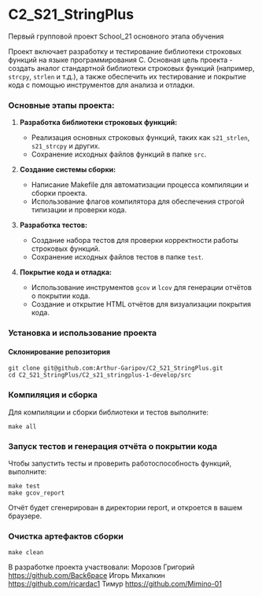 # C2_S21_StringPlus
Первый групповой проект School_21 основного этапа обучения

Проект включает разработку и тестирование библиотеки строковых функций на языке программирования C. Основная цель проекта - создать аналог стандартной библиотеки строковых функций (например, `strcpy`, `strlen` и т.д.), а также обеспечить их тестирование и покрытие кода с помощью инструментов для анализа и отладки.

### Основные этапы проекта:

1. **Разработка библиотеки строковых функций:**
   - Реализация основных строковых функций, таких как `s21_strlen`, `s21_strcpy` и других.
   - Сохранение исходных файлов функций в папке `src`.

2. **Создание системы сборки:**
   - Написание Makefile для автоматизации процесса компиляции и сборки проекта.
   - Использование флагов компилятора для обеспечения строгой типизации и проверки кода.

3. **Разработка тестов:**
   - Создание набора тестов для проверки корректности работы строковых функций.
   - Сохранение исходных файлов тестов в папке `test`.

4. **Покрытие кода и отладка:**
   - Использование инструментов `gcov` и `lcov` для генерации отчётов о покрытии кода.
   - Создание и открытие HTML отчётов для визуализации покрытия кода.

### Установка и использование проекта

#### Склонирование репозитория

```
git clone git@github.com:Arthur-Garipov/C2_S21_StringPlus.git
cd C2_S21_StringPlus/C2_s21_stringplus-1-develop/src
```
### Компиляция и сборка

Для компиляции и сборки библиотеки и тестов выполните:
```
make all
```
### Запуск тестов и генерация отчёта о покрытии кода

Чтобы запустить тесты и проверить работоспособность функций, выполните:
```
make test
make gcov_report
```
Отчёт будет сгенерирован в директории report, и откроется в вашем браузере.

### Очистка артефактов сборки

```
make clean
```

В разработке проекта участвовали:
Морозов Григорий <https://github.com/Back6pace>
Игорь Михалкин <https://github.com/ricardac1>
Тимур <https://github.com/Mimino-01>

